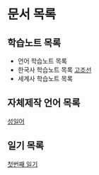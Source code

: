 # 문서 목록
## 학습노트 목록
* 언어 학습노트 목록
* 한국사 학습노트 목록
[고조선](history/korea/old_joseon.md)
* 세계사 학습노트 목록

## 자체제작 언어 목록
[성일어](conlang/conlang_1.md)

## 일기 목록
[첫번째 일기](nitki/nitki_1.md)
